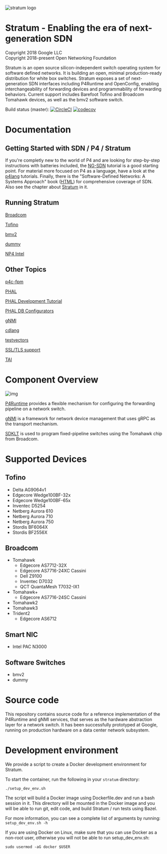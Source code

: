 <!--
Copyright 2018 Google LLC
Copyright 2018-present Open Networking Foundation

SPDX-License-Identifier: Apache-2.0
-->

![stratum logo](stratum/docs/images/stratum-logo.png)

# Stratum - Enabling the era of next-generation SDN

Copyright 2018 Google LLC <br/>
Copyright 2018-present Open Networking Foundation

Stratum is an open source silicon-independent switch operating system for software defined networks. It is building an open, minimal production-ready distribution for white box switches. Stratum exposes a set of next-generation SDN interfaces including P4Runtime and OpenConfig, enabling interchangeability of forwarding devices and programmability of forwarding behaviors. Current support includes Barefoot Tofino and Broadcom Tomahawk devices, as well as the bmv2 software switch.

Build status (master): [![CircleCI](https://circleci.com/gh/stratum/stratum/tree/master.svg?style=svg)](https://circleci.com/gh/stratum/stratum/tree/master)
[![codecov](https://codecov.io/gh/stratum/stratum/branch/master/graph/badge.svg)](https://codecov.io/gh/stratum/stratum)

# Documentation

## Getting Started with SDN / P4 / Stratum

If you're completly new to the world of P4 and are looking for step-by-step instructions with batteries included, the [NG-SDN](https://github.com/opennetworkinglab/ngsdn-tutorial) tutorial is a good starting point. For material more focused on P4 as a language, have a look at the [p4lang](https://github.com/p4lang/tutorials) tutorials. Finally, there is the "Software-Defined Networks: A Systems Approach" book ([HTML](https://sdn.systemsapproach.org/)) for comprehensive coverage of SDN. Also see the chapter about [Stratum](https://sdn.systemsapproach.org/stratum.html#thin-switch-os) in it.

## Running Stratum

[Broadcom](stratum/hal/bin/bcm/standalone/README.md)

[Tofino](stratum/hal/bin/barefoot/README.md)

[bmv2](stratum/hal/bin/bmv2/README.md)

[dummy](stratum/hal/bin/dummy/README.md)

[NP4 Intel](stratum/hal/bin/np4intel/docker/README.md)

## Other Topics

[p4c-fpm](stratum/p4c_backends/README.md)

[PHAL](stratum/docs/phal.md)

[PHAL Development Tutorial](stratum/docs/phal_development_tutorial.md)

[PHAL DB Configurators](stratum/docs/configurators.md)

[gNMI](stratum/docs/gnmi/README.md)

[cdlang](stratum/testing/cdlang/README.md)

[testvectors](stratum/public/proto/tv.proto)

[SSL/TLS support](stratum/lib/security/README.md)

[TAI](stratum/docs/tai/README.md)

# Component Overview

![img](stratum/docs/images/stratum_architecture.png)

[P4Runtime](https://p4.org/p4-runtime) provides a flexible mechanism for
configuring the forwarding pipeline on a network switch.

[gNMI](https://github.com/openconfig/reference/tree/master/rpc/gnmi) is a
framework for network device management that uses gRPC as the transport
mechanism.

[SDKLT](https://github.com/Broadcom-Network-Switching-Software/SDKLT) is used
to program fixed-pipeline switches using the Tomahawk chip from Broadcom.

# Supported Devices

## Tofino

- Delta AG9064v1
- Edgecore Wedge100BF-32x
- Edgecore Wedge100BF-65x
- Inventec D5254
- Netberg Aurora 610
- Netberg Aurora 710
- Netberg Aurora 750
- Stordis BF6064X
- Stordis BF2556X

## Broadcom

- Tomahawk
    - Edgecore AS7712-32X
    - Edgecore AS7716-24XC Cassini
    - Dell Z9100
    - Inventec D7032
    - QCT QuantaMesh T7032-IX1
- Tomahawk+
    - Edgecore AS7716-24SC Cassini
- Tomahawk2
- Tomahawk3
- Trident2
    - Edgecore AS6712
    
## Smart NIC

- Intel PAC N3000

## Software Switches

- bmv2
- dummy

# Source code

This repository contains source code for a reference implementation of
the P4Runtime and gNMI services, that serves as the hardware abstraction layer
for a network switch. It has been successfully prototyped at Google, running on
production hardware on a data center network subsystem.

# Development environment

We provide a script to create a Docker development environment for Stratum.

To start the container, run the following in your `stratum` directory:

    ./setup_dev_env.sh

The script will build a Docker image using Dockerfile.dev and run a bash session
in it. This directory will be mounted in the Docker image and you will be able
to run git, edit code, and build Stratum / run tests using Bazel.

For more information, you can see a complete list of arguments by running:
`setup_dev_env.sh -h`

If you are using Docker on Linux, make sure that you can use Docker as a
non-root user, otherwise you will not be able to run setup_dev_env.sh:

    sudo usermod -aG docker $USER

